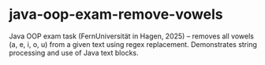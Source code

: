 # java-oop-exam-remove-vowels
Java OOP exam task (FernUniversität in Hagen, 2025) – removes all vowels (a, e, i, o, u) from a given text using regex replacement. Demonstrates string processing and use of Java text blocks.
